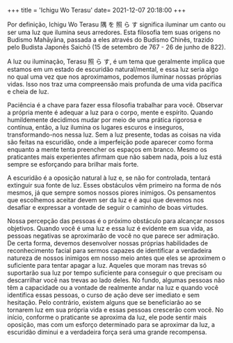 +++
title = 'Ichigu Wo Terasu'
date=   2021-12-07 20:18:00
+++

Por definição, Ichigu Wo Terasu 隅 を 照 ら す significa iluminar um canto ou ser uma luz que ilumina seus arredores. Esta filosofia tem suas origens no Budismo Mahāyāna, passada a eles através do Budismo Chinês, trazido pelo Budista Japonês Saichō (15 de setembro de 767 - 26 de junho de 822).

A luz ou iluminação, Terasu 照 ら す, é um tema que geralmente implica que estamos em um estado de escuridão natural/mental, e essa luz seria algo no qual uma vez que nos aproximamos, podemos iluminar nossas próprias vidas. Isso nos traz uma compreensão mais profunda de uma vida pacífica e cheia de luz.

Paciência é a chave para fazer essa filosofia trabalhar para você. Observar a própria mente é adequar a luz para o corpo, mente e espírito. Quando humildemente decidimos mudar por meio de uma prática rigorosa e contínua, então, a luz ilumina os lugares escuros e inseguros, transformando-nos nessa luz. Sem a luz presente, todas as coisas na vida são feitas na escuridão, onde a imperfeição pode aparecer como forma enquanto a mente tenta preencher os espaços em branco. Mesmo os praticantes mais experientes afirmam que não sabem nada, pois a luz está sempre se esforçando para brilhar mais forte.

A escuridão é a oposição natural à luz e, se não for controlada, tentará extinguir sua fonte de luz. Esses obstáculos vêm primeiro na forma de nós mesmos, já que sempre somos nossos piores inimigos. Os pensamentos que escolhemos aceitar devem ser da luz e é aqui que devemos nos desafiar e expressar a vontade de seguir o caminho de boas virtudes. 

Nossa percepção das pessoas é o próximo obstáculo para alcançar nossos objetivos. Quando você é uma luz e essa luz é evidente em sua vida, as pessoas negativas se aproximarão de você no que parece ser admiração. De certa forma, devemos desenvolver nossas próprias habilidades de reconhecimento facial para sermos capazes de identificar a verdadeira natureza de nossos inimigos em nosso meio antes que eles se aproximem o suficiente para tentar apagar a luz. Aqueles que moram nas trevas só suportarão sua luz por tempo suficiente para conseguir o que precisam ou descarrilhar você nas trevas ao lado deles. No fundo, algumas pessoas não têm a capacidade ou a vontade de realmente andar na luz e quando você identifica essas pessoas, o curso de ação deve ser imediato e sem hesitação. Pelo contrário, existem alguns que se beneficiarão ao se tornarem luz em sua própria vida e essas pessoas crescerão com você. No início, conforme o praticante se aproxima da luz, ele pode sentir mais oposição, mas com um esforço determinado para se aproximar da luz, a escuridão diminui e a verdadeira força será uma grande recompensa.